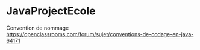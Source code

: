 # JavaProjectEcole

Convention de nommage 
https://openclassrooms.com/forum/sujet/conventions-de-codage-en-java-64171
